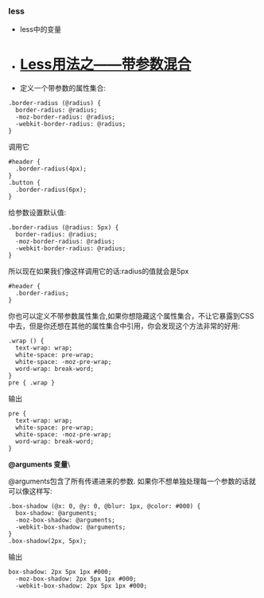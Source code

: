 ### less

* less中的变量

* # [Less用法之——带参数混合](https://www.jianshu.com/p/0ed21e9c1597)

* 定义一个带参数的属性集合:

```les
.border-radius (@radius) {
  border-radius: @radius;
  -moz-border-radius: @radius;
  -webkit-border-radius: @radius;
}
```

调用它

```less
#header {
  .border-radius(4px);
}
.button {
  .border-radius(6px);  
}
```

给参数设置默认值:

```less
.border-radius (@radius: 5px) {
  border-radius: @radius;
  -moz-border-radius: @radius;
  -webkit-border-radius: @radius;
}
```

所以现在如果我们像这样调用它的话:radius的值就会是5px

```less
#header {
  .border-radius;  
}
```

你也可以定义不带参数属性集合,如果你想隐藏这个属性集合，不让它暴露到CSS中去，但是你还想在其他的属性集合中引用，你会发现这个方法非常的好用:

```less
.wrap () {
  text-wrap: wrap;
  white-space: pre-wrap;
  white-space: -moz-pre-wrap;
  word-wrap: break-word;
}
pre { .wrap }
```

输出

```less
pre {
  text-wrap: wrap;
  white-space: pre-wrap;
  white-space: -moz-pre-wrap;
  word-wrap: break-word;
}
```

**@arguments 变量**\

@arguments包含了所有传递进来的参数. 如果你不想单独处理每一个参数的话就可以像这样写:

```less
.box-shadow (@x: 0, @y: 0, @blur: 1px, @color: #000) {
  box-shadow: @arguments;
  -moz-box-shadow: @arguments;
  -webkit-box-shadow: @arguments;
}
.box-shadow(2px, 5px);
```

输出

```less
box-shadow: 2px 5px 1px #000;
  -moz-box-shadow: 2px 5px 1px #000;
  -webkit-box-shadow: 2px 5px 1px #000;
```

